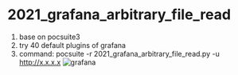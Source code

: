 # 2021_grafana_arbitrary_file_read
1. base on pocsuite3
2. try 40 default plugins of grafana
3. command: pocsuite -r 2021_grafana_arbitrary_file_read.py -u http://x.x.x.x
![grafana](https://user-images.githubusercontent.com/26686336/145004584-ab947087-b095-4aa6-a398-c8ee6367433e.jpg)

